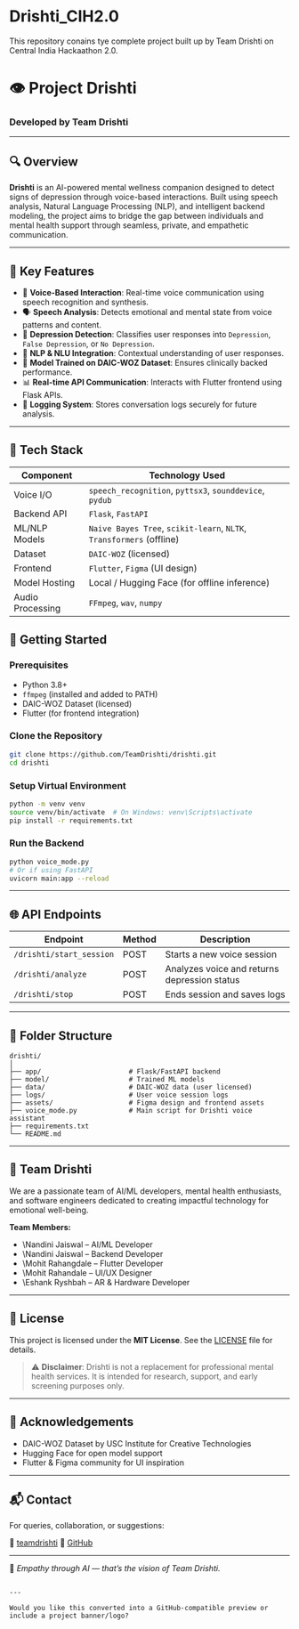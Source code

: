 # Drishti_CIH2.0
This repository conains tye complete project built up by Team Drishti on Central India Hackaathon 2.0.



# 👁️ Project Drishti

### Developed by **Team Drishti**

---

## 🔍 Overview

**Drishti** is an AI-powered mental wellness companion designed to detect signs of depression through voice-based interactions. Built using speech analysis, Natural Language Processing (NLP), and intelligent backend modeling, the project aims to bridge the gap between individuals and mental health support through seamless, private, and empathetic communication.

---

## 🧠 Key Features

- 🎤 **Voice-Based Interaction**: Real-time voice communication using speech recognition and synthesis.
- 🗣️ **Speech Analysis**: Detects emotional and mental state from voice patterns and content.
- 🧾 **Depression Detection**: Classifies user responses into `Depression`, `False Depression`, or `No Depression`.
- 🧠 **NLP & NLU Integration**: Contextual understanding of user responses.
- 🧪 **Model Trained on DAIC-WOZ Dataset**: Ensures clinically backed performance.
- 📊 **Real-time API Communication**: Interacts with Flutter frontend using Flask APIs.
- 🧾 **Logging System**: Stores conversation logs securely for future analysis.

---

## 🧰 Tech Stack

| Component       | Technology Used                        |
|----------------|----------------------------------------|
| Voice I/O       | `speech_recognition`, `pyttsx3`, `sounddevice`, `pydub` |
| Backend API     | `Flask`, `FastAPI`                    |
| ML/NLP Models   | `Naive Bayes Tree`, `scikit-learn`, `NLTK`, `Transformers` (offline) |
| Dataset         | `DAIC-WOZ` (licensed)                  |
| Frontend        | `Flutter`, `Figma` (UI design)        |
| Model Hosting   | Local / Hugging Face (for offline inference) |
| Audio Processing| `FFmpeg`, `wav`, `numpy`              |


## 🚀 Getting Started

### Prerequisites

- Python 3.8+
- `ffmpeg` (installed and added to PATH)
- DAIC-WOZ Dataset (licensed)
- Flutter (for frontend integration)

### Clone the Repository

```bash
git clone https://github.com/TeamDrishti/drishti.git
cd drishti
````

### Setup Virtual Environment

```bash
python -m venv venv
source venv/bin/activate  # On Windows: venv\Scripts\activate
pip install -r requirements.txt
```

### Run the Backend

```bash
python voice_mode.py
# Or if using FastAPI
uvicorn main:app --reload
```

---

## 🌐 API Endpoints

| Endpoint                 | Method | Description                                  |
| ------------------------ | ------ | -------------------------------------------- |
| `/drishti/start_session` | POST   | Starts a new voice session                   |
| `/drishti/analyze`       | POST   | Analyzes voice and returns depression status |
| `/drishti/stop`          | POST   | Ends session and saves logs                  |

---

## 📁 Folder Structure

```
drishti/
│
├── app/                      # Flask/FastAPI backend
├── model/                    # Trained ML models
├── data/                     # DAIC-WOZ data (user licensed)
├── logs/                     # User voice session logs
├── assets/                   # Figma design and frontend assets
├── voice_mode.py             # Main script for Drishti voice assistant
├── requirements.txt
└── README.md
```

---

## 🤝 Team Drishti

We are a passionate team of AI/ML developers, mental health enthusiasts, and software engineers dedicated to creating impactful technology for emotional well-being.

**Team Members:**

* \Nandini Jaiswal – AI/ML Developer
* \Nandini Jaiswal – Backend Developer
* \Mohit Rahangdale – Flutter Developer
* \Mohit Rahandale – UI/UX Designer
* \Eshank Ryshbah – AR & Hardware Developer

---

## 📄 License

This project is licensed under the **MIT License**. See the [LICENSE](LICENSE) file for details.

> ⚠️ **Disclaimer**: Drishti is not a replacement for professional mental health services. It is intended for research, support, and early screening purposes only.

---

## 🌟 Acknowledgements

* DAIC-WOZ Dataset by USC Institute for Creative Technologies
* Hugging Face for open model support
* Flutter & Figma community for UI inspiration

---

## 📬 Contact

For queries, collaboration, or suggestions:

📧 [teamdrishti](mailto:teamdrishti.ai@gmail.com)
🔗 [GitHub](https://github.com/breweshank/Drishti_CIH2.0)

---

🧠 *Empathy through AI — that’s the vision of Team Drishti.*

```

---

Would you like this converted into a GitHub-compatible preview or include a project banner/logo?
```

